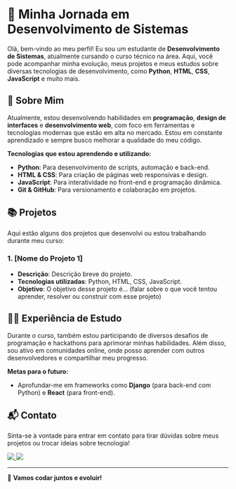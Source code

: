 # 🌱 Minha Jornada em Desenvolvimento de Sistemas

Olá, bem-vindo ao meu perfil! Eu sou um estudante de **Desenvolvimento de Sistemas**, atualmente cursando o curso técnico na área. Aqui, você pode acompanhar minha evolução, meus projetos e meus estudos sobre diversas tecnologias de desenvolvimento, como **Python**, **HTML**, **CSS**, **JavaScript** e muito mais.

## 🚀 Sobre Mim

Atualmente, estou desenvolvendo habilidades em **programação**, **design de interfaces** e **desenvolvimento web**, com foco em ferramentas e tecnologias modernas que estão em alta no mercado. Estou em constante aprendizado e sempre busco melhorar a qualidade do meu código.

**Tecnologias que estou aprendendo e utilizando:**
- **Python**: Para desenvolvimento de scripts, automação e back-end.
- **HTML & CSS**: Para criação de páginas web responsivas e design.
- **JavaScript**: Para interatividade no front-end e programação dinâmica.
- **Git & GitHub**: Para versionamento e colaboração em projetos.

## 📚 Projetos

Aqui estão alguns dos projetos que desenvolvi ou estou trabalhando durante meu curso:

### 1. **[Nome do Projeto 1]**
- **Descrição**: Descrição breve do projeto.
- **Tecnologias utilizadas**: Python, HTML, CSS, JavaScript.
- **Objetivo**: O objetivo desse projeto é... (falar sobre o que você tentou aprender, resolver ou construir com esse projeto)

## 🧑‍💻 Experiência de Estudo

Durante o curso, também estou participando de diversos desafios de programação e hackathons para aprimorar minhas habilidades. Além disso, sou ativo em comunidades online, onde posso aprender com outros desenvolvedores e compartilhar meu progresso.

**Metas para o futuro:**
- Aprofundar-me em frameworks como **Django** (para back-end com Python) e **React** (para front-end).

## 📬 Contato

Sinta-se à vontade para entrar em contato para tirar dúvidas sobre meus projetos ou trocar ideias sobre tecnologia!  
 <p>
  <a href="https://www.linkedin.com/in/felipejacinto/" target="_blank">
    <img src="https://img.shields.io/badge/LinkedIn-0077B5?style=for-the-badge&logo=linkedin&logoColor=white">
  </a>
  <a href="mailto:felipejacinto892@gmail.com" target="_blank">
    <img src="https://img.shields.io/badge/Gmail-D14836?style=for-the-badge&logo=gmail&logoColor=white">
  </a>
</p>

---

🚀 **Vamos codar juntos e evoluir!**
